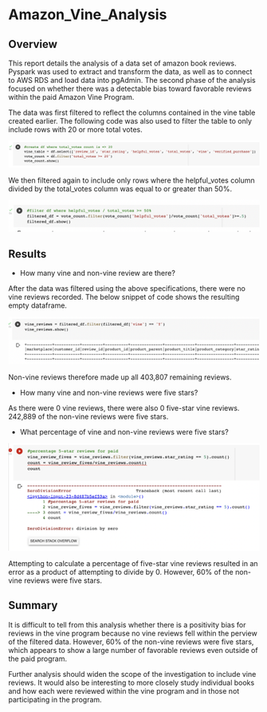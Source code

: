 # Amazon_Vine_Analysis

## Overview 

This report details the analysis of a data set of amazon book reviews. Pyspark was used to extract and transform the data, as well as to connect to AWS RDS and load data into pgAdmin. The second phase of the analysis focused on whether there was a detectable bias toward favorable reviews within the paid Amazon Vine Program.  

The data was first filtered to reflect the columns contained in the vine table created earlier. The following code was also used to filter the table to only include rows with 20 or more total votes. 

![filter](https://github.com/msprech/Amazon_Vine_Analysis/blob/13fefaf854597e8e7f5880d905c5ba87e88ec668/Screen%20Shot%202021-12-23%20at%203.26.29%20PM.png)

We then filtered again to include only rows where the helpful_votes column divided by the total_votes column was equal to or greater than 50%. 

![filter2](https://github.com/msprech/Amazon_Vine_Analysis/blob/13fefaf854597e8e7f5880d905c5ba87e88ec668/Screen%20Shot%202021-12-23%20at%203.26.41%20PM.png)

## Results 

* How many vine and non-vine review are there? 

After the data was filtered using the above specifications, there were no vine reviews recorded. The below snippet of code shows the resulting empty dataframe. 

![reviews](https://github.com/msprech/Amazon_Vine_Analysis/blob/13fefaf854597e8e7f5880d905c5ba87e88ec668/Screen%20Shot%202021-12-23%20at%203.26.08%20PM.png)

Non-vine reviews therefore made up all 403,807 remaining reviews. 

* How many vine and non-vine reviews were five stars? 

As there were 0 vine reviews, there were also 0 five-star vine reviews. 242,889 of the non-vine reviews were five stars. 

* What percentage of vine and non-vine reviews were five stars? 

![calculate](https://github.com/msprech/Amazon_Vine_Analysis/blob/13fefaf854597e8e7f5880d905c5ba87e88ec668/Screen%20Shot%202021-12-23%20at%203.25.53%20PM.png) 

Attempting to calculate a percentage of five-star vine reviews resulted in an error as a product of attempting to divide by 0. However, 60% of the non-vine reviews were five stars. 

## Summary 

It is difficult to tell from this analysis whether there is a positivity bias for reviews in the vine program because no vine reviews fell within the perview of the filtered data. However, 60% of the non-vine reviews were five stars, which appears to show a large number of favorable reviews even outside of the paid program. 

Further analysis should widen the scope of the investigation to include vine reviews. It would also be interesting to more closely study individual books and how each were reviewed within the vine program and in those not participating in the program. 

